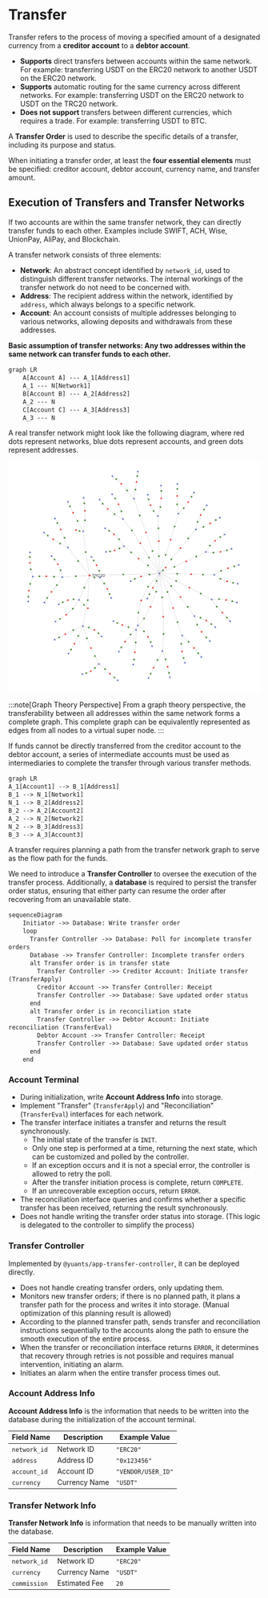 # Transfer

Transfer refers to the process of moving a specified amount of a designated currency from a **creditor account** to a **debtor account**.

- **Supports** direct transfers between accounts within the same network. For example: transferring USDT on the ERC20 network to another USDT on the ERC20 network.
- **Supports** automatic routing for the same currency across different networks. For example: transferring USDT on the ERC20 network to USDT on the TRC20 network.
- **Does not support** transfers between different currencies, which requires a trade. For example: transferring USDT to BTC.

A **Transfer Order** is used to describe the specific details of a transfer, including its purpose and status.

When initiating a transfer order, at least the **four essential elements** must be specified: creditor account, debtor account, currency name, and transfer amount.

## Execution of Transfers and Transfer Networks

If two accounts are within the same transfer network, they can directly transfer funds to each other. Examples include SWIFT, ACH, Wise, UnionPay, AliPay, and Blockchain.

A transfer network consists of three elements:

- **Network**: An abstract concept identified by `network_id`, used to distinguish different transfer networks. The internal workings of the transfer network do not need to be concerned with.
- **Address**: The recipient address within the network, identified by `address`, which always belongs to a specific network.
- **Account**: An account consists of multiple addresses belonging to various networks, allowing deposits and withdrawals from these addresses.

**Basic assumption of transfer networks: Any two addresses within the same network can transfer funds to each other.**

```mermaid
graph LR
    A[Account A] --- A_1[Address1]
    A_1 --- N[Network1]
    B[Account B] --- A_2[Address2]
    A_2 --- N
    C[Account C] --- A_3[Address3]
    A_3 --- N
```

A real transfer network might look like the following diagram, where red dots represent networks, blue dots represent accounts, and green dots represent addresses.

![transfer-network](./transfer-network.png)

:::note[Graph Theory Perspective]
From a graph theory perspective, the transferability between all addresses within the same network forms a complete graph.
This complete graph can be equivalently represented as edges from all nodes to a virtual super node.
:::

If funds cannot be directly transferred from the creditor account to the debtor account, a series of intermediate accounts must be used as intermediaries to complete the transfer through various transfer methods.

```mermaid
graph LR
A_1[Account1] --> B_1[Address1]
B_1 --> N_1[Network1]
N_1 --> B_2[Address2]
B_2 --> A_2[Account2]
A_2 --> N_2[Network2]
N_2 --> B_3[Address3]
B_3 --> A_3[Account3]
```

A transfer requires planning a path from the transfer network graph to serve as the flow path for the funds.

We need to introduce a **Transfer Controller** to oversee the execution of the transfer process. Additionally, a **database** is required to persist the transfer order status, ensuring that either party can resume the order after recovering from an unavailable state.

```mermaid
sequenceDiagram
    Initiator ->> Database: Write transfer order
    loop
      Transfer Controller ->> Database: Poll for incomplete transfer orders
      Database ->> Transfer Controller: Incomplete transfer orders
      alt Transfer order is in transfer state
        Transfer Controller ->> Creditor Account: Initiate transfer (TransferApply)
        Creditor Account ->> Transfer Controller: Receipt
        Transfer Controller ->> Database: Save updated order status
      end
      alt Transfer order is in reconciliation state
        Transfer Controller ->> Debtor Account: Initiate reconciliation (TransferEval)
        Debtor Account ->> Transfer Controller: Receipt
        Transfer Controller ->> Database: Save updated order status
      end
    end
```

### Account Terminal

- During initialization, write **Account Address Info** into storage.
- Implement "Transfer" (`TransferApply`) and "Reconciliation" (`TransferEval`) interfaces for each network.
- The transfer interface initiates a transfer and returns the result synchronously.
  - The initial state of the transfer is `INIT`.
  - Only one step is performed at a time, returning the next state, which can be customized and polled by the controller.
  - If an exception occurs and it is not a special error, the controller is allowed to retry the poll.
  - After the transfer initiation process is complete, return `COMPLETE`.
  - If an unrecoverable exception occurs, return `ERROR`.
- The reconciliation interface queries and confirms whether a specific transfer has been received, returning the result synchronously.
- Does not handle writing the transfer order status into storage. (This logic is delegated to the controller to simplify the process)

### Transfer Controller

Implemented by `@yuants/app-transfer-controller`, it can be deployed directly.

- Does not handle creating transfer orders, only updating them.
- Monitors new transfer orders; if there is no planned path, it plans a transfer path for the process and writes it into storage. (Manual optimization of this planning result is allowed)
- According to the planned transfer path, sends transfer and reconciliation instructions sequentially to the accounts along the path to ensure the smooth execution of the entire process.
- When the transfer or reconciliation interface returns `ERROR`, it determines that recovery through retries is not possible and requires manual intervention, initiating an alarm.
- Initiates an alarm when the entire transfer process times out.

### Account Address Info

**Account Address Info** is the information that needs to be written into the database during the initialization of the account terminal.

| Field Name   | Description   | Example Value      |
| ------------ | ------------- | ------------------ |
| `network_id` | Network ID    | `"ERC20"`          |
| `address`    | Address ID    | `"0x123456"`       |
| `account_id` | Account ID    | `"VENDOR/USER_ID"` |
| `currency`   | Currency Name | `"USDT"`           |

### Transfer Network Info

**Transfer Network Info** is information that needs to be manually written into the database.

| Field Name   | Description   | Example Value |
| ------------ | ------------- | ------------- |
| `network_id` | Network ID    | `"ERC20"`     |
| `currency`   | Currency Name | `"USDT"`      |
| `commission` | Estimated Fee | `20`          |
